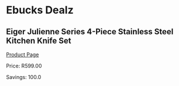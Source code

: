 
# Ebucks Dealz
## Eiger Julienne Series 4-Piece Stainless Steel Kitchen Knife Set
[Product Page](https://www.ebucks.com/web/shop/productSelected.do?prodId=1147702991&catId=704983235)

Price: R599.00

Savings: 100.0


	